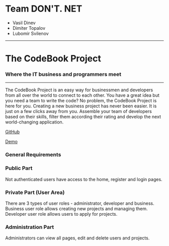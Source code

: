 # Team DON'T. NET

- Vasil Dinev
- Dimiter Topalov
- Lubomir Svilenov


***

# The CodeBook Project #

### Where the IT business and programmers meet ###

***

The CodeBook Project is an easy way for businessmen and developers from all over the world to connect to each other. You have a great idea but you need a team to write the code? No problem, the CodeBook Project is here for you. Creating a new business project has never been easier. It is just on a few clicks away from you. Assemble your team of developers based on their skills, filter them according their rating and develop the next world-changing application.

[GitHub](https://github.com/DimitarSD/Teamwork-Porto-Flip)

[Demo](http://the-code-book-project.azurewebsites.net/Home)

### General Requirements



### Public Part
Not authenticated users have access to the home, register and login pages.

### Private Part (User Area)
There are 3 types of user roles - administrator, developer and business.
Business user role allows creating new projects and managing them.
Developer user role allows users to apply for projects.

### Administration Part
Administrators can view all pages, edit and delete users and projects.
